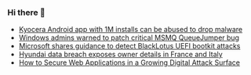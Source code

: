 ### Hi there 👋

<!--START_SECTION:feed-->
* [Kyocera Android app with 1M installs can be abused to drop malware](https://www.bleepingcomputer.com/news/security/kyocera-android-app-with-1m-installs-can-be-abused-to-drop-malware/)
* [Windows admins warned to patch critical MSMQ QueueJumper bug](https://www.bleepingcomputer.com/news/security/windows-admins-warned-to-patch-critical-msmq-queuejumper-bug/)
* [Microsoft shares guidance to detect BlackLotus UEFI bootkit attacks](https://www.bleepingcomputer.com/news/security/microsoft-shares-guidance-to-detect-blacklotus-uefi-bootkit-attacks/)
* [Hyundai data breach exposes owner details in France and Italy](https://www.bleepingcomputer.com/news/security/hyundai-data-breach-exposes-owner-details-in-france-and-italy/)
* [How to Secure Web Applications in a Growing Digital Attack Surface](https://www.bleepingcomputer.com/news/apple/how-to-secure-web-applications-in-a-growing-digital-attack-surface/)
<!--END_SECTION:feed-->

<!--
**frankenk/frankenk** is a ✨ _special_ ✨ repository because its `README.md` (this file) appears on your GitHub profile.

Here are some ideas to get you started:

- 🔭 I’m currently working on ...
- 🌱 I’m currently learning ...
- 👯 I’m looking to collaborate on ...
- 🤔 I’m looking for help with ...
- 💬 Ask me about ...
- 📫 How to reach me: ...
- 😄 Pronouns: ...
- ⚡ Fun fact: ...
-->



